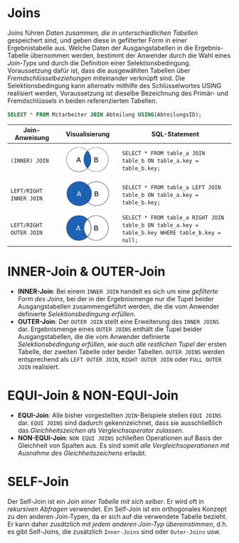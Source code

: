 # Joins
Joins führen *Daten zusammen, die in unterschiedlichen Tabellen* gespeichert sind, und geben diese in gefilterter Form in einer Ergebnistabelle aus. Welche Daten der Ausgangstabellen in die Ergebnis-Tabelle übernommen werden, bestimmt der Anwender durch die Wahl eines *Join-Typs* und durch die Definition einer Selektionsbedingung. Voraussetzung dafür ist, dass die ausgewählten Tabellen über *Fremdschlüsselbeziehungen* miteinander verknüpft sind. Die Selektionsbedingung kann alternativ mithilfe des Schlüsselwortes USING realisiert werden, Voraussetzung ist dieselbe Bezeichnung des Primär- und Fremdschlüssels in beiden referenzierten Tabellen.

``` sql
SELECT * FROM Mitarbeiter JOIN Abteilung USING(AbteilungsID);
```

| Join-Anweisung        | Visualisierung | SQL-Statement                                                                                   |
| --------------------- | -------------- | ----------------------------------------------------------------------------------------------- |
| `(INNER) JOIN`          | ![](../_Medien/Inner_Join.png) | `SELECT * FROM table_a JOIN table_b ON table_a.key = table_b.key;`                                |
| `LEFT/RIGHT INNER JOIN` | ![](../_Medien/Left_Inner_Join.png) | `SELECT * FROM table_a LEFT JOIN table_b ON table_a.key = table_b.key;`                           |
| `LEFT/RIGHT OUTER JOIN` | ![](../_Medien/Left_Outer_Join.png) | `SELECT * FROM table_a RIGHT JOIN table_b ON table_a.key = table_b.key WHERE table_b.key = null;` |

# INNER-Join & OUTER-Join
- **INNER-Join**: Bei einem `INNER JOIN` handelt es sich um eine *gefilterte Form des Joins*, bei der in der Ergebnismenge nur die Tupel beider Ausgangstabellen zusammengeführt werden, die die vom Anwender definierte *Selektionsbedingung erfüllen*.
- **OUTER-Join**: Der `OUTER JOIN` stellt eine Erweiterung des `INNER JOINS` dar. Ergebnismenge eines `OUTER JOINS` enthält die Tupel beider Ausgangstabellen, die die vom Anwender definierte *Selektionsbedingung erfüllen*, *wie auch* *alle restlichen Tupel* der ersten Tabelle, der zweiten Tabelle oder beider Tabellen. `OUTER JOINS` werden entsprechend als `LEFT OUTER JOIN`, `RIGHT OUTER JOIN` oder `FULL OUTER JOIN` realisiert.

# EQUI-Join & NON-EQUI-Join
- **EQUI-Join**: Alle bisher vorgestellten `JOIN`-Beispiele stellen `EQUI JOINS` dar. `EQUI JOINS` sind dadurch gekennzeichnet, dass sie ausschließlich das *Gleichheitszeichen* *als Vergleichsoperator zulassen*.
- **NON-EQUI-Join**: `NON EQUI JOINS` schließen Operationen auf Basis der Gleichheit von Spalten aus. Es sind somit *alle Vergleichsoperationen mit Ausnahme des Gleichheitszeichens* erlaubt.

# SELF-Join
Der Self-Join ist ein Join *einer Tabelle mit sich selber*. Er wird oft in *rekursiven Abfragen* verwendet. Ein Self-Join ist ein orthogonales Konzept zu den anderen Join-Typen, da er sich auf die verwendete Tabelle bezieht. Er kann daher *zusätzlich mit jedem anderen Join-Typ übereinstimmen*, d.h. es gibt Self-Joins, die zusätzlich `Inner-Joins` sind oder `Outer-Joins` usw.
